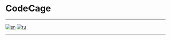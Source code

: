 # CodeCage

---
[![en](https://img.shields.io/badge/lang-English%20%F0%9F%87%AC%F0%9F%87%A7-white)](docs/README.en.md)
[![ru](https://img.shields.io/badge/%D1%8F%D0%B7%D1%8B%D0%BA-%D0%A0%D1%83%D1%81%D1%81%D0%BA%D0%B8%D0%B9%20%F0%9F%87%B7%F0%9F%87%BA-white)](docs/README.ru.md)

---